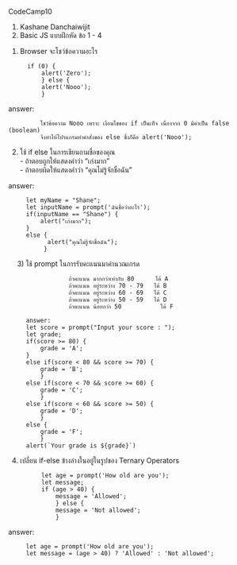 CodeCamp10  
1. Kashane Danchaiwijit  
2. Basic JS แบบฝึกหัด  ข้อ 1 - 4    

1) Browser จะโชว์ข้อความอะไร  

         if (0) {  
	         alert('Zero');  
	         } else {  
	         alert('Nooo');  
	         }  

answer:
  
             โชว์ข้อความ Nooo เพราะ เงื่อนไขของ if เป็นเท็จ เนื่องจาก 0 มีค่าเป็น false (boolean)  
             จึงทำให้โปรแกรมทำคำสั่งของ else ซึ่งก็คือ alert('Nooo');  


2) ใช้ if else ในการเขียนถามชื่อของคุณ  
                 - ถ้าตอบถูกให้แสดงคำว่า “เก่งมาก”  
                 - ถ้าตอบผิดให้แสดงคำว่า “คุณไม่รู้จักชื่อฉัน”  

answer:
  
         let myName = "Shane";  
         let inputName = prompt('ฉันชื่อว่าอะไร');  
         if(inputName == "Shane") {  
             alert("เก่งมาก");  
         }  
         else {  
               alert("คุณไม่รู้จักชื่อฉัน");  
              }  

 
3) ใช้ prompt ในการรับคะแนนมาคำนวณเกรด  

                     ถ้าคะแนน มากกว่าเท่ากับ 80      ได้ A  
                     ถ้าคะแนน อยู่ระหว่าง 70 - 79 	ได้ B  
                     ถ้าคะแนน อยู่ระหว่าง 60 - 69 	ได้ C  
                     ถ้าคะแนน อยู่ระหว่าง 50 - 59 	ได้ D  
                     ถ้าคะแนน น้อยกว่า 50           ได้ F  

         answer:  
         let score = prompt("Input your score : ");  
         let grade;  
         if(score >= 80) {  
             grade = 'A';  
         }  
         else if(score < 80 && score >= 70) {  
             grade = 'B';  
             }  
         else if(score < 70 && score >= 60) {  
             grade = 'C';  
             }  
         else if(score < 60 && score >= 50) {  
             grade = 'D';  
             }  
         else {  
             grade = 'F';  
             }  
         alert(`Your grade is ${grade}`)  


4) เปลี่ยน if-else ข้างล่างในอยู่ในรูปของ Ternary Operators  

             let age = prompt('How old are you');  
             let message;  
             if (age > 40) {  
                 message = 'Allowed';  
                 } else {  
                 message = 'Not allowed';  
                 }  

answer:
  
         let age = prompt('How old are you');  
         let message = (age > 40) ? 'Allowed' : 'Not allowed';  


